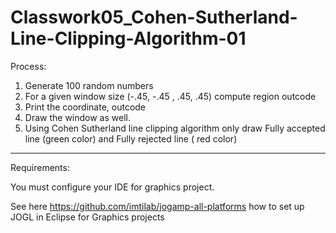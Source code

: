 # Classwork05_Cohen-Sutherland-Line-Clipping-Algorithm-01

Process:
1. Generate 100 random numbers
2. For a given window size (-.45, -.45 , .45, .45) compute region outcode 
3. Print the coordinate, outcode 
4. Draw the window as well. 
5. Using Cohen Sutherland line clipping algorithm  only draw Fully accepted line (green color) 
and Fully rejected line ( red color)



-----------------
Requirements: 

You must configure your IDE for graphics project.

See here https://github.com/imtilab/jogamp-all-platforms how to set up JOGL in Eclipse for Graphics projects
